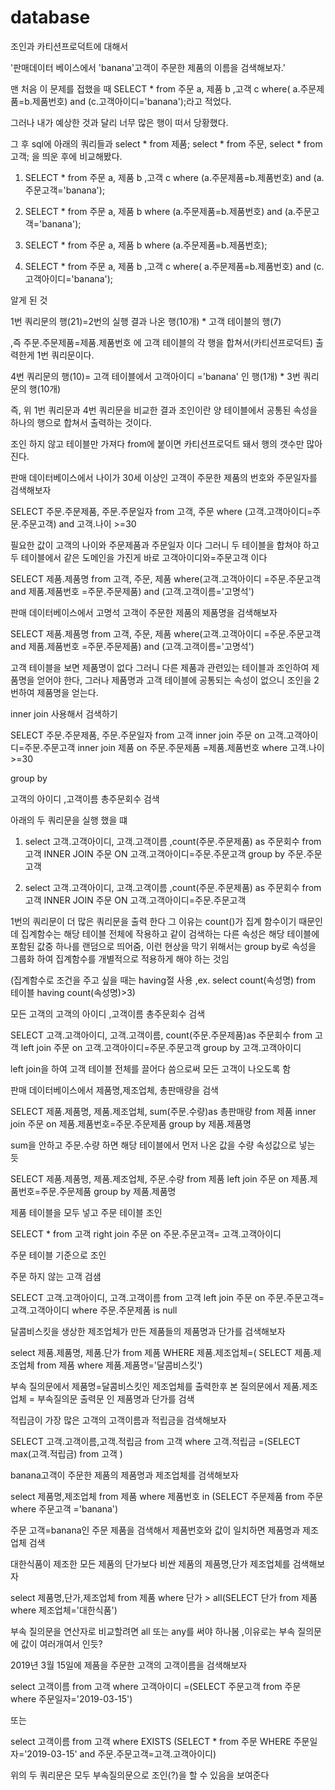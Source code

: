 # database
조인과 카티션프로덕트에 대해서

'판매데이터 베이스에서 'banana'고객이 주문한 제품의 이름을 검색해보자.'

맨 처음 이 문제를 접했을 때 SELECT * from 주문 a, 제품 b ,고객 c where( a.주문제품=b.제품번호) and (c.고객아이디='banana');라고 적었다.

그러나 내가 예상한 것과 달리 너무 많은 행이 떠서 당황했다.

그 후 sql에 아래의 쿼리들과 select * from 제품; select * from 주문, select * from 고객; 을 띄운 후에 비교해봤다. 

1. SELECT * from 주문 a, 제품 b ,고객 c  where (a.주문제품=b.제품번호) and (a.주문고객='banana');

2. SELECT * from 주문 a, 제품 b  where (a.주문제품=b.제품번호) and (a.주문고객='banana');

3. SELECT * from 주문 a, 제품 b   where (a.주문제품=b.제품번호);

4. SELECT * from 주문 a, 제품 b ,고객 c where( a.주문제품=b.제품번호) and (c.고객아이디='banana');

 

알게 된 것

1번 쿼리문의 행(21)=2번의 실행 결과 나온 행(10개) * 고객 테이블의 행(7) 

,즉 주문.주문제품=제품.제품번호 에 고객 테이블의 각 행을 합쳐서(카티션프로덕트) 출력한게 1번 쿼리문이다.

4번 쿼리문의 행(10)= 고객 테이블에서 고객아이디 ='banana' 인 행(1개) * 3번 쿼리문의 행(10개)

즉, 위 1번 쿼리문과 4번 쿼리문을 비교한 결과 조인이란 양 테이블에서 공통된 속성을 하나의 행으로 합쳐서 출력하는 것이다.

조인 하지 않고 테이블만 가져다 from에 붙이면 카티션프로덕트 돼서 행의 갯수만 많아진다.

 

 

판매 데이터베이스에서 나이가 30세 이상인 고객이 주문한 제품의 번호와 주문일자를 검색해보자

SELECT 주문.주문제품, 주문.주문일자 from 고객, 주문 where (고객.고객아이디=주문.주문고객) and 고객.나이 >=30

 

필요한 값이 고객의 나이와 주문제품과 주문일자 이다 그러니 두 테이블을 합쳐야 하고 두 테이블에서 같은 도메인을 가진게 바로 고객아이디와=주문고객 이다

 

SELECT 제품.제품명 from 고객, 주문, 제품 where(고객.고객아이디 =주문.주문고객 and 제품.제품번호 =주문.주문제품) and (고객.고객이름='고명석')

 

판매 데이터베이스에서 고명석 고객이 주문한 제품의 제품명을 검색해보자

 

SELECT 제품.제품명 from 고객, 주문, 제품 where(고객.고객아이디 =주문.주문고객 and 제품.제품번호 =주문.주문제품) and (고객.고객이름='고명석')

고객 테이블을 보면 제품명이 없다 그러니 다른 제품과 관련있는 테이블과 조인하여 제품명을 얻어야 한다, 그러나 제품명과 고객 테이블에 공통되는 속성이 없으니 조인을 2번하여 제품명을 얻는다. 

 

inner join 사용해서 검색하기

SELECT 주문.주문제품, 주문.주문일자 from 고객 inner join 주문 on 고객.고객아이디=주문.주문고객 inner join 제품 on 주문.주문제품 =제품.제품번호 where 고객.나이 >=30

 

group by

고객의 아이디 ,고객이름 총주문회수 검색

 

아래의 두 쿼리문을 실행 했을 떄 

1. select 고객.고객아이디, 고객.고객이름 ,count(주문.주문제품) as 주문회수 from 고객 INNER JOIN 주문 ON 고객.고객아이디=주문.주문고객 group by 주문.주문고객

 

2. select 고객.고객아이디, 고객.고객이름 ,count(주문.주문제품) as 주문회수 from 고객 INNER JOIN 주문 ON 고객.고객아이디=주문.주문고객

 

1번의 쿼리문이 더 많은 쿼리문을 출력 한다 그 이유는 count()가 집계 함수이기 때문인데 집계함수는 해당 테이블 전체에 작용하고 같이 검색하는 다른 속성은 해당 테이블에 포함된 값중 하나를 랜덤으로 띄어줌, 이런 현상을 막기 위해서는 group by로 속성을 그룹화 하여 집계함수를 개별적으로 적용하게 해야 하는 것임

 (집계함수로 조건을 주고 싶을 때는 having절 사용 ,ex. select count(속성명) from 테이블 having count(속성명)>3)

 

 모든 고객의 고객의 아이디 ,고객이름 총주문회수 검색

SELECT 고객.고객아이디, 고객.고객이름, count(주문.주문제품)as 주문회수 from 고객 left join 주문 on 고객.고객아이디=주문.주문고객 group by 고객.고객아이디

 

left join을 하여 고객 테이블 전체를 끌어다 씀으로써 모든 고객이 나오도록 함

 

판매 데이터베이스에서 제품명,제조업체, 총판매량을 검색

 

SELECT 제품.제품명, 제품.제조업체, sum(주문.수량)as 총판매량 from 제품 inner join 주문 on 제품.제품번호=주문.주문제품 group by 제품.제품명

 

sum을 안하고 주문.수량 하면 해당 테이블에서 먼저 나온 값을 수량 속성값으로 넣는 듯

 

SELECT 제품.제품명, 제품.제조업체, 주문.수량 from 제품 left join 주문 on 제품.제품번호=주문.주문제품 group by 제품.제품명

 

제품 테이블을 모두 넣고 주문 테이블 조인 

 

SELECT * from 고객 right join 주문 on 주문.주문고객= 고객.고객아이디

주문 테이블 기준으로 조인

 

주문 하지 않는 고객 검샘

 

SELECT 고객.고객아이디, 고객.고객이름 from 고객 left join 주문 on 주문.주문고객= 고객.고객아이디 where 주문.주문제품 is null

 

달콤비스킷을 생상한 제조업체가 만든 제품들의 제품명과 단가를 검색해보자

select 제품.제품명, 제품.단가 from 제품 WHERE 제품.제조업체=( SELECT 제품.제조업체 from 제품 where 제품.제품명='달콤비스킷')

 

부속 질의문에서 제품명=달콤비스킷인 제조업체를 출력한후 본 질의문에서 제품.제조업체 = 부속질의문 출력문 인 제품명과 단가를 검색

 

적립금이 가장 많은 고객의 고객이름과 적립금을 검색해보자

SELECT 고객.고객이름,고객.적립금 from 고객 where 고객.적립금 =(SELECT max(고객.적립금) from 고객 )

 

banana고객이 주문한 제품의 제품명과 제조업체를 검색해보자

select 제품명,제조업체 from 제품 where 제품번호 in (SELECT 주문제품 from 주문 where 주문고객 ='banana')

 

주문 고객=banana인 주문 제품을 검색해서 제품번호와 값이 일치하면 제품명과 제조업체 검색

 

대한식품이 제조한 모든 제품의 단가보다 비싼 제품의 제품명,단가 제조업체를 검색해보자

select 제품명,단가,제조업체  from 제품 where 단가 > all(SELECT 단가 from 제품 where  제조업체='대한식품')

 

부속 질의문을 연산자로 비교할려면 all 또는 any를 써야 하나봄 ,이유로는 부속 질의문에 값이 여러개여서 인듯?

 

2019년 3월 15일에 제품을 주문한 고객의 고객이름을 검색해보자

select 고객이름 from 고객 where 고객아이디 =(SELECT 주문고객 from 주문 where 주문일자='2019-03-15')

또는

select 고객이름 from 고객 where EXISTS (SELECT * from 주문 WHERE 주문일자='2019-03-15' and 주문.주문고객=고객.고객아이디)

 

위의 두 쿼리문은 모두 부속질의문으로 조인(?)을 할 수 있음을 보여준다

 
